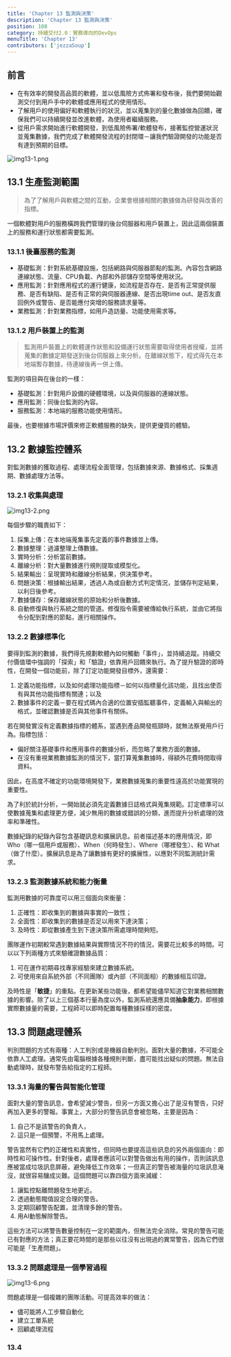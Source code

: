 ```yaml
---
title: 'Chapter 13 監測與決策'
description: 'Chapter 13 監測與決策'
position: 108
category: 持續交付2.0：實務導向的DevOps
menuTitle: 'Chapter 13'
contributors: ['jezzaSoup']
---
```


## 前言
- 在有效率的開發高品質的軟體，並以低風險方式佈署和發布後，我們要開始觀測交付到用戶手中的軟體或應用程式的使用情形。
- 了解用戶的使用偏好和軟體執行的狀況，並以蒐集到的量化數據做為回饋，確保我們可以持續開發並改進軟體，為使用者繼續服務。
- 從用戶需求開始進行軟體開發，到低風險佈署/軟體發布，接著監控營運狀況並蒐集數據，我們完成了軟體開發流程的封閉環－讓我們驗證開發的功能是否有達到預期的目標。

![img13-1.png](images/cicd-2.0/13/img13-1.png)

## 13.1 生產監測範圍
> 為了了解用戶與軟體之間的互動，企業會根據相關的數據做為研發與改善的指標。

一個軟體對用戶的服務橫跨我們管理的後台伺服器和用戶裝置上，因此這兩個裝置上的服務和運行狀態都需要監測。

### 13.1.1 後臺服務的監測
- 基礎監測：針對系統基礎設施，包括網路與伺服器節點的監測。內容包含網路連線狀態、流量、CPU負載、內部和外部儲存空間等使用狀況。
- 應用監測：針對應用程式的運行健康，如流程是否存在、是否有正常提供服務、是否有缺陷、是否有正常的與伺服器連線、是否出現time out、是否友直回例外或警告、是否能應付突增的服務請求量等。
- 業務監測：針對業務指標，如用戶造訪量、功能使用需求等。

### 13.1.2 用戶裝置上的監測
> 監測用戶裝置上的軟體運作狀態和設備運行狀態需要取得使用者授權，並將蒐集的數據定期發送到後台伺服器上來分析。在離線狀態下，程式得先在本地端暫存數據，待連線後再一併上傳。

監測的項目與在後台的一樣：
- 基礎監測：針對用戶設備的硬體環境，以及與伺服器的連線狀態。
- 應用監測：同後台監測的內容。
-	服務監測：本地端的服務功能使用情形。

最後，也要根據市場評價來修正軟體服務的缺失，提供更優質的體驗。

## 13.2 數據監控體系
對監測數據的獲取過程、處理流程全面管理，包括數據來源、數據格式、採集週期、數據處理方法等。

### 13.2.1 收集與處理
![img13-2.png](images/cicd-2.0/12/img13-2.png)

每個步驟的職責如下：
1.	採集上傳：在本地端蒐集事先定義的事件數據並上傳。
2.	數據整理：過濾整理上傳數據。
3.	實時分析：分析當前數據。
4.	離線分析：對大量數據進行規則提取或模型化。
5.	結果輸出：呈現實時和離線分析結果，供決策參考。
6.	問題決策：根據輸出結果，透過人為或自動方式判定情況，並儲存判定結果，以利日後參考。
7.	數據儲存：保存離線狀態的原始和分析後數據。
8.	自動修復與執行系統之間的管道。修復指令需要被傳給執行系統，並由它將指令分配到對應的節點，進行相關操作。

### 13.2.2 數據標準化

要得到監測的數據，我們得先規劃軟體內如何觸動「事件」，並持續追蹤。持續交付價值環中強調的「探索」和「驗證」依靠用戶回饋來執行。為了提升驗證的即時性，在開發一個功能前，除了訂定功能開發目標外，還需要：

1.	定義功能指標，以及如何處理功能指標－如何以指標量化該功能，且找出使否有與其他功能指標有關連；以及
2.	數據事件的定義－要在程式碼內合適的位置安插監聽事件，定義輸入與輸出的格式，並確認數據是否與其他事件有關係。

若在開發實沒有定義數據指標的體系，當遇到產品開發瓶頸時，就無法察覺用戶行為。指標包括：

-	偏好關注基礎事件和應用事件的數據分析，而忽略了業務方面的數據。
-	在沒有重視業務數據監測的情況下，當打算蒐集數據時，得額外花費時間取得資料。

因此，在高度不確定的功能環境開發下，業務數據蒐集的重要性遠高於功能實現的重要性。

為了利於統計分析，一開始就必須先定義數據日誌格式與蒐集規範。訂定標準可以使數據蒐集和處理更方便，減少無用的數據或錯誤的分類，進而提升分析處理的效率和準確性。

數據紀錄的紀錄內容包含基礎訊息和擴展訊息。前者描述基本的應用情況，即 Who（哪一個用戶或服務）、When（何時發生）、Where（哪裡發生）、和 What（做了什麼）。擴展訊息是為了讓數據有更好的擴展性，以應對不同監測統計需求。

### 13.2.3 監測數據系統和能力衡量
監測用數據的可靠度可以用三個面向來衡量：

1.	正確性：即收集到的數據與事實的一致性；
2.	全面性：即收集到的數據是否足以用來下達決策；
3.	及時性：即從數據產生到下達決策所需處理時間夠短。

團隊運作初期較常遇到數據結果與實際情況不符的情況，需要花比較多的時間。可以以下列兩種方式來驗確證數據品質：

1.	可在運作初期尋找專家經驗來建立數據系統。
2.	可使用來自系統外部（不同團隊）或內部（不同面相）的數據相互印證。

及時性是「**敏捷**」的重點。在更新某些功能後，都希望能儘早知道它對業務相關數據的影響。除了以上三個基本行量為度以外，監測系統還應具備**抽象能力**，即根據實際數據量的需要，工程師可以即時配置每種數據採樣的密度。

## 13.3 問題處理體系
判別問題的方式有兩種：人工判別或是機器自動判別。面對大量的數據，不可能全依靠人工處理。通常先由電腦根據各種規則判斷，盡可能找出疑似的問題。無法自動處理時，就發布警告給指定的工程師。

### 13.3.1 海量的警告與智能化管理
面對大量的警告訊息，會希望減少警告，但另一方面又擔心出了是沒有警告，只好再加入更多的警報。事實上，大部分的警告訊息會被忽略，主要是因為：
1.	自己不是該警告的負責人，
2.	這只是一個預警，不用馬上處理。

警告當然有它們的正確性和真實性，但同時也要提高這些訊息的另外兩個面向：即時性和可操作性。針對後者，處理者應該可以對警告做出有用的操作，否則該訊息應被當成垃圾訊息屏蔽，避免降低工作效率；一但真正的警告被海量的垃圾訊息淹沒，就很容易釀成災難。這個問題可以靠四個方面來減緩：

1.	讓監控點離問題發生地更近。
2.	透過動態閥值設定合理的警告。
3.	定期回顧警告配置，並清理多餘的警告。
4.	用AI動態解除警告。

這些方法可以將警告數量控制在一定的範圍內，但無法完全消除。常見的警告可能已有對應的方法；真正要花時間的是那些以往沒有出現過的異常警告，因為它們很可能是「生產問題」。

### 13.3.2 問題處理是一個學習過程
![img13-6.png](images/cicd-2.0/12/img13-6.png)

問題處理是一個複雜的團隊活動。可提高效率的做法：
- 儘可能將人工步驟自動化
-	建立工單系統
-	回顧處理流程

### 13.4
